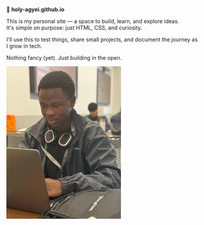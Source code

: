 🧠 **holy-agyei.github.io**

This is my personal site — a space to build, learn, and explore ideas.  
It's simple on purpose: just HTML, CSS, and curiosity.

I'll use this to test things, share small projects, and document the journey as I grow in tech.

Nothing fancy (yet). Just building in the open.

<img src="me.jpeg" alt="Me" width="300"/>
